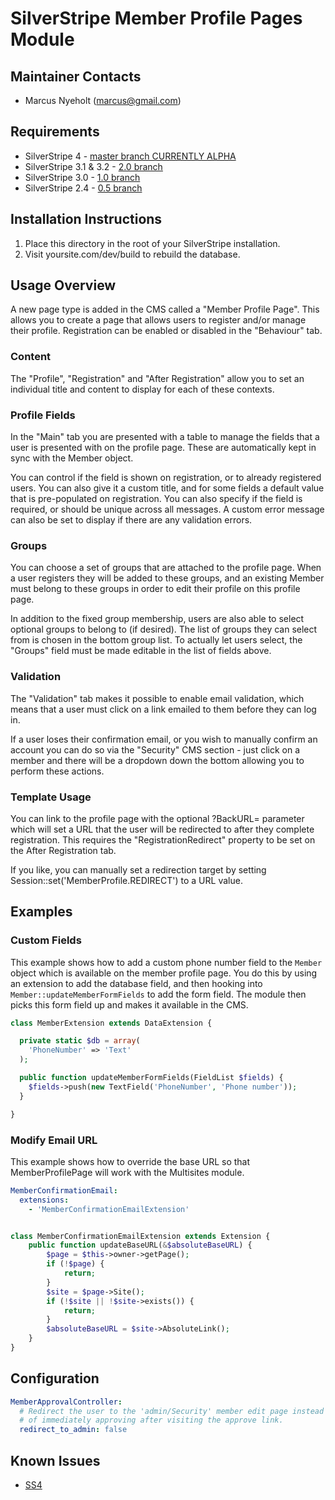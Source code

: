 SilverStripe Member Profile Pages Module
========================================

Maintainer Contacts
-------------------
*  Marcus Nyeholt (<marcus@gmail.com>)

Requirements
------------

* SilverStripe 4 - [master branch CURRENTLY ALPHA](https://github.com/ajshort/silverstripe-memberprofiles)
* SilverStripe 3.1 & 3.2 - [2.0 branch](https://github.com/ajshort/silverstripe-memberprofiles/tree/2.0)
* SilverStripe 3.0 - [1.0 branch](https://github.com/ajshort/silverstripe-memberprofiles/tree/1.0)
* SilverStripe 2.4 - [0.5 branch](https://github.com/ajshort/silverstripe-memberprofiles/tree/0.5)

Installation Instructions
-------------------------

1. Place this directory in the root of your SilverStripe installation.
2. Visit yoursite.com/dev/build to rebuild the database.

Usage Overview
--------------
A new page type is added in the CMS called a "Member Profile Page". This allows
you to create a page that allows users to register and/or manage their profile.
Registration can be enabled or disabled in the "Behaviour" tab.

### Content
The "Profile", "Registration" and "After Registration" allow you to set an
individual title and content to display for each of these contexts.

### Profile Fields
In the "Main" tab you are presented with a table to manage the fields that a
user is presented with on the profile page. These are automatically kept in
sync with the Member object.

You can control if the field is shown on registration, or to already registered
users. You can also give it a custom title, and for some fields a default value
that is pre-populated on registration. You can also specify if the field is
required, or should be unique across all messages. A custom error message can
also be set to display if there are any validation errors.

### Groups
You can choose a set of groups that are attached to the profile page. When a
user registers they will be added to these groups, and an existing Member must
belong to these groups in order to edit their profile on this profile page.

In addition to the fixed group membership, users are also able to select optional
groups to belong to (if desired). The list of groups they can select from is
chosen in the bottom group list. To actually let users select, the "Groups"
field must be made editable in the list of fields above.

### Validation
The "Validation" tab makes it possible to enable email validation, which means
that a user must click on a link emailed to them before they can log in.

If a user loses their confirmation email, or you wish to manually confirm an
account you can do so via the "Security" CMS section - just click on a member
and there will be a dropdown down the bottom allowing you to perform these
actions.

### Template Usage
You can link to the profile page with the optional ?BackURL= parameter
which will set a URL that the user will be redirected to after they complete
registration. This requires the "RegistrationRedirect" property to be set
on the After Registration tab.

If you like, you can manually set a redirection target by setting
Session::set('MemberProfile.REDIRECT') to a URL value.

Examples
--------

### Custom Fields

This example shows how to add a custom phone number field to the `Member` object
which is available on the member profile page. You do this by using an extension
to add the database field, and then hooking into `Member::updateMemberFormFields`
to add the form field. The module then picks this form field up and makes it 
available in the CMS.

```php
class MemberExtension extends DataExtension {

  private static $db = array(
    'PhoneNumber' => 'Text'
  );

  public function updateMemberFormFields(FieldList $fields) {
    $fields->push(new TextField('PhoneNumber', 'Phone number'));
  }

}
```

### Modify Email URL

This example shows how to override the base URL so that MemberProfilePage will 
work with the Multisites module.

```yml
MemberConfirmationEmail:
  extensions:
    - 'MemberConfirmationEmailExtension'
```

```php

class MemberConfirmationEmailExtension extends Extension {
	public function updateBaseURL(&$absoluteBaseURL) {
		$page = $this->owner->getPage();
		if (!$page) {
			return;
		}
		$site = $page->Site();
		if (!$site || !$site->exists()) {
			return;
		}
		$absoluteBaseURL = $site->AbsoluteLink();
	}
}
```

Configuration
------------
```yml
MemberApprovalController:
  # Redirect the user to the 'admin/Security' member edit page instead
  # of immediately approving after visiting the approve link.
  redirect_to_admin: false
```

Known Issues
------------
- [SS4](https://github.com/symbiote/silverstripe-memberprofiles/pull/137)
